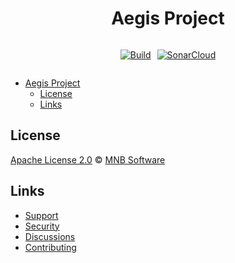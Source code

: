 <!-- markdownlint-configure-file {
  "MD013": {
    "code_blocks": false,
    "tables": false
  },
  "MD033": false,
  "MD041": false
} -->

<div align="center">

# Aegis Project

  <div style="display: flex; gap: 10px; justify-content: center;">

  [![Build](https://github.com/MNB-Software/Aegis/actions/workflows/build.yml/badge.svg?branch=main)](https://github.com/MNB-Software/Aegis/actions/workflows/build.yml)

  [![SonarCloud](https://github.com/MNB-Software/Aegis/actions/workflows/sonarcloud.yml/badge.svg?branch=main)](https://github.com/MNB-Software/Aegis/actions/workflows/sonarcloud.yml)

  </div>

</div>


- [Aegis Project](#aegis-project)
  - [License](#license)
  - [Links](#links)

## License

[Apache License 2.0][license] © [MNB Software][author]

## Links

* [Support][support]
* [Security][security]
* [Discussions][chat]
* [Contributing][contributing]

<!-- Definitions -->
[chat]: https://github.com/MNB-Software/Aegis/discussions

[license]: https://github.com/MNB-Software/Aegis/blob/main/LICENSE

[author]: https://mnb.software

[coc]: https://github.com/remarkjs/.github/blob/main/code-of-conduct.md

[contributing]: contributing.md

[support]: SUPPORT.md

[security]: SECURITY.md